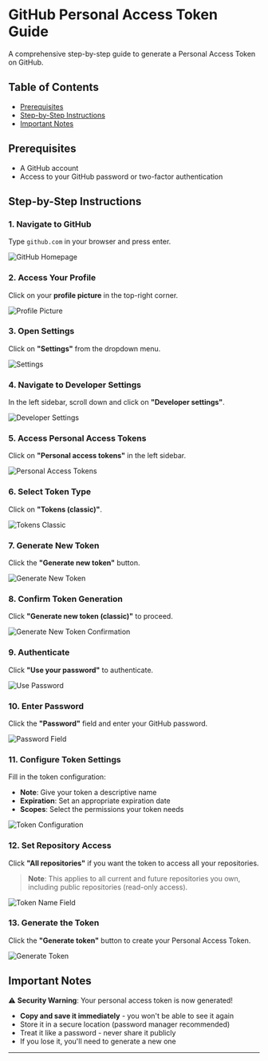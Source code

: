 # GitHub Personal Access Token Guide

A comprehensive step-by-step guide to generate a Personal Access Token on GitHub.

## Table of Contents
- [Prerequisites](#prerequisites)
- [Step-by-Step Instructions](#step-by-step-instructions)
- [Important Notes](#important-notes)

## Prerequisites
- A GitHub account
- Access to your GitHub password or two-factor authentication

## Step-by-Step Instructions

### 1. Navigate to GitHub
Type `github.com` in your browser and press enter.

![GitHub Homepage](https://github.com/user-attachments/assets/3f545792-4624-40dd-8ebf-a3c60441f622)

### 2. Access Your Profile
Click on your **profile picture** in the top-right corner.

![Profile Picture](https://github.com/user-attachments/assets/6a89e47e-5fa0-4fbf-8361-17a0250ea710)

### 3. Open Settings
Click on **"Settings"** from the dropdown menu.

![Settings](https://github.com/user-attachments/assets/58aaf5e9-d86b-4c18-a512-54b53c912f78)

### 4. Navigate to Developer Settings
In the left sidebar, scroll down and click on **"Developer settings"**.

![Developer Settings](https://github.com/user-attachments/assets/9ce09fc0-9b21-4b34-86f8-03dbb8901853)

### 5. Access Personal Access Tokens
Click on **"Personal access tokens"** in the left sidebar.

![Personal Access Tokens](https://github.com/user-attachments/assets/ec505f01-4682-40d0-a7cb-c727cf2861d9)

### 6. Select Token Type
Click on **"Tokens (classic)"**.

![Tokens Classic](https://github.com/user-attachments/assets/abaee7c4-ff63-442e-a867-41f76ea0612e)

### 7. Generate New Token
Click the **"Generate new token"** button.

![Generate New Token](https://github.com/user-attachments/assets/f63d9143-1764-44fe-988c-e650978570dc)

### 8. Confirm Token Generation
Click **"Generate new token (classic)"** to proceed.

![Generate New Token Confirmation](https://github.com/user-attachments/assets/bfa3b38e-ed17-43b8-886d-a865207457e7)

### 9. Authenticate
Click **"Use your password"** to authenticate.

![Use Password](https://github.com/user-attachments/assets/0709432c-043d-4856-a135-33783721ec6c)

### 10. Enter Password
Click the **"Password"** field and enter your GitHub password.

![Password Field](https://github.com/user-attachments/assets/678fe42d-4686-480b-80f7-3739ed3a8e19)

### 11. Configure Token Settings
Fill in the token configuration:
- **Note**: Give your token a descriptive name
- **Expiration**: Set an appropriate expiration date
- **Scopes**: Select the permissions your token needs

![Token Configuration](https://github.com/user-attachments/assets/031d5563-175f-49c0-bd74-489936777e91)

### 12. Set Repository Access
Click **"All repositories"** if you want the token to access all your repositories.

> **Note**: This applies to all current and future repositories you own, including public repositories (read-only access).

![Token Name Field](https://github.com/user-attachments/assets/c71c3f6d-32d0-466d-afbc-fb356e168d7a)

### 13. Generate the Token
Click the **"Generate token"** button to create your Personal Access Token.

![Generate Token](https://github.com/user-attachments/assets/7ba0e274-ed4c-4164-9fe6-742ae180ea5b)

## Important Notes

⚠️ **Security Warning**: Your personal access token is now generated! 

- **Copy and save it immediately** - you won't be able to see it again
- Store it in a secure location (password manager recommended)
- Treat it like a password - never share it publicly
- If you lose it, you'll need to generate a new one

---
